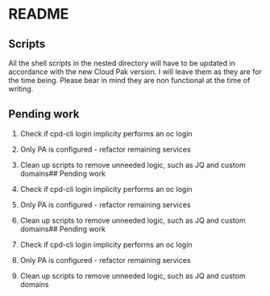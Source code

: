# README


## Scripts

All the shell scripts in the nested directory will have to be updated in accordance with the new Cloud Pak version. I will leave them as they are for the time being. Please bear in mind they are non functional at the time of writing.

## Pending work

1) Check if cpd-cli login implicity performs an oc login
2) Only PA is configured - refactor remaining services
3) Clean up scripts to remove unneeded logic, such as JQ and custom domains## Pending work

1) Check if cpd-cli login implicity performs an oc login
2) Only PA is configured - refactor remaining services
3) Clean up scripts to remove unneeded logic, such as JQ and custom domains## Pending work

1) Check if cpd-cli login implicity performs an oc login
2) Only PA is configured - refactor remaining services
3) Clean up scripts to remove unneeded logic, such as JQ and custom domains
